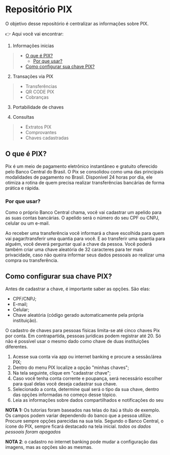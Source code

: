 # Repositório PIX

O objetivo desse repositório é centralizar as informações sobre PIX.



:point_right: Aqui você vai encontrar:
 
 1.  Informações inicias
   > -  [O que é PIX?](#o-que-e-pix)
   >     -  [Por que usar?](#por-que-usar)
   > -  [Como configurar sua chave PIX?](#como-configurar-sua-chave-pix)
      
2. Transações via PIX
> - Transferências
> - QR CODE PIX
> - Cobranças

3. Portabilidade de chaves

4. Consultas
> - Extratos PIX
> - Comprovantes 
> - Chaves cadastradas


## O que é PIX?

Pix é um meio de pagamento eletrônico instantâneo e gratuito oferecido pelo Banco Central do Brasil. O Pix se consolidou como uma das principais modalidades de pagamento no Brasil. Disponível 24 horas por dia, ele otimiza a rotina de quem precisa realizar transferências bancárias de forma prática e rápida.

### Por que usar?

Como o próprio Banco Central chama, você vai cadastrar um apelido para as suas contas bancárias. O apelido será o número do seu CPF ou CNPJ, celular ou um e-mail.

Ao receber uma transferência você informará a chave escolhida para quem vai pagar/transferir uma quantia para você. E ao transferir uma quantia para alguém, você deverá perguntar qual a chave da pessoa.
Você poderá também criar uma chave aleatória de 32 caracteres para ter mais privacidade, caso não queira informar seus dados pessoais ao realizar uma compra ou transferência.

## Como configurar sua chave PIX?

Antes de cadastrar a chave, é importante saber as opções. São elas:
- CPF/CNPJ;
- E-mail;
- Celular;
- Chave aleatória (código gerado automaticamente pela própria instituição).

O cadastro de chaves para pessoas físicas limita-se até cinco chaves Pix por conta. Em contrapartida, pessoas jurídicas podem registrar até 20. Só não é possível usar o mesmo dado como chave de duas instituições diferentes.

1. Acesse sua conta via app ou internet banking e procure a sessão/área PIX;
2. Dentro do menu PIX localize a opção "minhas chaves";
3. Na tela seguinte, clique em "cadastrar chave";
4. Caso você tenha conta corrente e poupança, será necessário escolher para qual delas você deseja cadastrar sua chave.
5. Selecionado a conta, determine qual será o tipo da sua chave, dentro das opções informadas no começo desse tópico. 
6. Leia as informações sobre dados compartilhados e notificações do seu 








**NOTA 1:** Os tutorias foram baseados nas telas do itaú a título de exemplo. Os campos podem variar dependendo do banco que a pessoa utilize. Procure sempre opções parecidas na sua tela. Segundo o Banco Central, o ícone do PIX, sempre ficará destacado na tela inicial. 
*todos os dados pessoais foram apagados*

**NOTA 2**: o cadastro no internet banking pode mudar a configuração das imagens, mas as opções são as mesmas.
 
 
 
